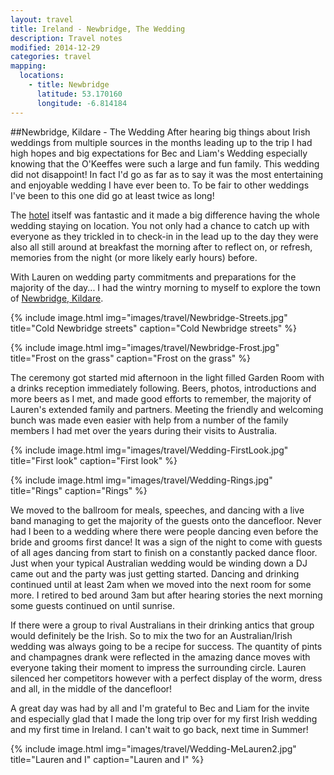 ```yaml
---
layout: travel
title: Ireland - Newbridge, The Wedding
description: Travel notes
modified: 2014-12-29
categories: travel
mapping:
  locations:
    - title: Newbridge
      latitude: 53.170160
      longitude: -6.814184
---
```


##Newbridge, Kildare - The Wedding
After hearing big things about Irish weddings from multiple sources in the months leading up to the trip I had high hopes and big expectations for Bec and Liam's Wedding especially knowing that the O'Keeffes were such a large and fun family. This wedding did not disappoint! In fact I'd go as far as to say it was the most entertaining and enjoyable wedding I have ever been to. To be fair to other weddings I've been to this one did go at least twice as long!

The [hotel](https://www.facebook.com/TheKeadeenHotel) itself was fantastic and it made a big difference having the whole wedding staying on location. You not only had a chance to catch up with everyone as they trickled in to check-in in the lead up to the day they were also all still around at breakfast the morning after to reflect on, or refresh, memories from the night (or more likely early hours) before.

With Lauren on wedding party commitments and preparations for the majority of the day... I had the wintry morning to myself to explore the town of [Newbridge, Kildare](http://en.wikipedia.org/wiki/Newbridge,_County_Kildare).

{% include image.html img="images/travel/Newbridge-Streets.jpg" title="Cold Newbridge streets" caption="Cold Newbridge streets" %}

{% include image.html img="images/travel/Newbridge-Frost.jpg" title="Frost on the grass" caption="Frost on the grass" %}

The ceremony got started mid afternoon in the light filled Garden Room with a drinks reception immediately following. Beers, photos, introductions and more beers as I met, and made good efforts to remember, the majority of Lauren's extended family and partners. Meeting the friendly and welcoming bunch was made even easier with help from a number of the family members I had met over the years during their visits to Australia.

{% include image.html img="images/travel/Wedding-FirstLook.jpg" title="First look" caption="First look" %}

{% include image.html img="images/travel/Wedding-Rings.jpg" title="Rings" caption="Rings" %}

We moved to the ballroom for meals, speeches, and dancing with a live band managing to get the majority of the guests onto the dancefloor. Never had I been to a wedding where there were people dancing even before the bride and grooms first dance! It was a sign of the night to come with guests of all ages dancing from start to finish on a constantly packed dance floor. Just when your typical Australian wedding would be winding down a DJ came out and the party was just getting started. Dancing and drinking continued until at least 2am when we moved into the next room for some more. I retired to bed around 3am but after hearing stories the next morning some guests continued on until sunrise.

If there were a group to rival Australians in their drinking antics that group would definitely be the Irish. So to mix the two for an Australian/Irish wedding was always going to be a recipe for success. The quantity of pints and champagnes drank were reflected in the amazing dance moves with everyone taking their moment to impress the surrounding circle. Lauren silenced her competitors however with a perfect display of the worm, dress and all, in the middle of the dancefloor!

A great day was had by all and I'm grateful to Bec and Liam for the invite and especially glad that I made the long trip over for my first Irish wedding and my first time in Ireland. I can't wait to go back, next time in Summer!

{% include image.html img="images/travel/Wedding-MeLauren2.jpg" title="Lauren and I" caption="Lauren and I" %}